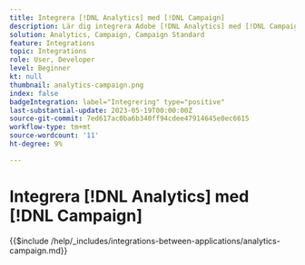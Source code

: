 ```yaml
---
title: Integrera [!DNL Analytics] med [!DNL Campaign]
description: Lär dig integrera Adobe [!DNL Analytics] med [!DNL Campaign].
solution: Analytics, Campaign, Campaign Standard
feature: Integrations
topic: Integrations
role: User, Developer
level: Beginner
kt: null
thumbnail: analytics-campaign.png
index: false
badgeIntegration: label="Integrering" type="positive"
last-substantial-update: 2023-05-19T00:00:00Z
source-git-commit: 7ed617ac0ba6b340ff94cdee47914645e0ec6615
workflow-type: tm+mt
source-wordcount: '11'
ht-degree: 9%

---
```



# Integrera [!DNL Analytics] med [!DNL Campaign]

{{$include /help/_includes/integrations-between-applications/analytics-campaign.md}}
